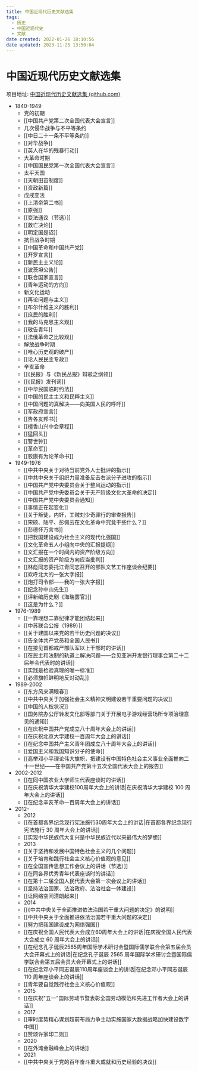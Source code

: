 ```yaml
---
title: 中国近现代历史文献选集
tags:
  - 历史
  - 中国近现代史
  - 文献
date created: 2022-01-26 18:10:56
date updated: 2023-11-25 13:50:04
---
```


# 中国近现代历史文献选集

项目地址: [中国近现代历史文献选集 (github.com)](https://github.com/sdlyyxy/Chinese-Modern-Contemporary-History-Anthology)

- 1840-1949
  - 党的初期
  - [[中国共产党第二次全国代表大会宣言]]
  - 几次侵华战争与不平等条约
  - [[中日二十一条不平等条约]]
  - [[对华战争]]
  - [[英人在华的残暴行动]]
  - 大革命时期
  - [[中国国民党第一次全国代表大会宣言]]
  - 太平天国
  - [[天朝田亩制度]]
  - [[资政新篇]]
  - 戊戌变法
  - [[上清帝第二书]]
  - [[原强]]
  - [[变法通议（节选）]]
  - [[救亡决论]]
  - [[明定国是诏]]
  - 抗日战争时期
  - [[中国革命和中国共产党]]
  - [[开罗宣言]]
  - [[新民主主义论]]
  - [[波茨坦公告]]
  - [[联合国家宣言]]
  - [[青年运动的方向]]
  - 新文化运动
  - [[再论问题与主义]]
  - [[布尔什维主义的胜利]]
  - [[庶民的胜利]]
  - [[我的马克思主义观]]
  - [[敬告青年]]
  - [[法俄革命之比较观]]
  - 解放战争时期
  - [[唯心历史观的破产]]
  - [[论人民民主专政]]
  - 辛亥革命
  - [[《民报》与《新民丛报》辩驳之纲领]]
  - [[《民报》发刊词]]
  - [[中华民国临时约法]]
  - [[中国的民主主义和民粹主义]]
  - [[中国问题的真解决——向美国人民的呼吁]]
  - [[军政府宣言]]
  - [[告各友邦书]]
  - [[檀香山兴中会章程]]
  - [[猛回头]]
  - [[警世钟]]
  - [[革命军]]
  - [[驳康有为论革命书]]
- 1949-1976
  - [[中共中央关于对待当前党外人士批评的指示]]
  - [[中共中央关于组织力量准备反击右派分子进攻的指示]]
  - [[中国共产党中央委员会关于整风运动的指示]]
  - [[中国共产党中央委员会关于无产阶级文化大革命的决定]]
  - [[中国共产党中央委员会通知]]
  - [[事情正在起变化]]
  - [[关于叛徒，内奸，工贼刘少奇罪行的审查报告]]
  - [[宋硕、陆平、彭佩云在文化革命中究竟干些什么？]]
  - [[彭德怀万言书]]
  - [[把我国建设成为社会主义的现代化强国]]
  - [[文化革命五人小组向中央的汇报提纲]]
  - [[文汇报在一个时间内的资产阶级方向]]
  - [[文汇报的资产阶级方向应当批判]]
  - [[林彪同志委托江青同志召开的部队文艺工作座谈会纪要]]
  - [[欢呼北大的一张大字报]]
  - [[炮打司令部——我的一张大字报]]
  - [[纪念孙中山先生]]
  - [[评新编历史剧《海瑞罢官》]]
  - [[这是为什么？]]
- 1976-1989
  - [[一靠理想二靠纪律才能团结起来]]
  - [[中苏联合公报（1989）]]
  - [[关于建国以来党的若干历史问题的决议]]
  - [[告全体共产党员和全国人民书]]
  - [[在接见首都戒严部队军以上干部时的讲话]]
  - [[在民主和法制的轨道上解决问题——会见亚洲开发银行理事会第二十二届年会代表时的讲话]]
  - [[实践是检验真理的唯一标准]]
  - [[必须旗帜鲜明地反对动乱]]
- 1989-2002
  - [[东方风来满眼春]]
  - [[中共中央关于加强社会主义精神文明建设若干重要问题的决议]]
  - [[中国的人权状况]]
  - [[国务院办公厅转发文化部等部门关于开展电子游戏经营场所专项治理意见的通知]]
  - [[在庆祝中国共产党成立八十周年大会上的讲话]]
  - [[在庆祝北京大学建校一百周年大会上的讲话]]
  - [[在纪念中国共产主义青年团成立八十周年大会上的讲话]]
  - [[爱国主义和我国知识分子的使命]]
  - [[高举邓小平理论伟大旗帜，把建设有中国特色社会主义事业全面推向二十一世纪——在中国共产党第十五次全国代表大会上的报告]]
- 2002-2012
  - [[在同中国农业大学师生代表座谈时的讲话]]
  - [[在庆祝清华大学建校100周年大会上的讲话|在庆祝清华大学建校 100 周年大会上的讲话]]
  - [[在纪念辛亥革命一百周年大会上的讲话]]
- 2012-
  - 2012
  - [[在首都各界纪念现行宪法施行30周年大会上的讲话|在首都各界纪念现行宪法施行 30 周年大会上的讲话]]
  - [[实现中华民族伟大复兴是中华民族近代以来最伟大的梦想]]
  - 2013
  - [[关于坚持和发展中国特色社会主义的几个问题]]
  - [[关于培育和践行社会主义核心价值观的意见]]
  - [[在全国宣传思想工作会议上的讲话（节选）]]
  - [[在同各界优秀青年代表座谈时的讲话]]
  - [[在第十二届全国人民代表大会第一次会议上的讲话]]
  - [[坚持法治国家、法治政府、法治社会一体建设]]
  - [[让网络空间清朗起来]]
  - 2014
  - [[《中共中央关于全面推进依法治国若干重大问题的决定》的说明]]
  - [[中共中央关于全面推进依法治国若干重大问题的决定]]
  - [[努力把我国建设成为网络强国]]
  - [[在庆祝全国人民代表大会成立60周年大会上的讲话|在庆祝全国人民代表大会成立 60 周年大会上的讲话]]
  - [[在纪念孔子诞辰2565周年国际学术研讨会暨国际儒学联合会第五届会员大会开幕式上的讲话|在纪念孔子诞辰 2565 周年国际学术研讨会暨国际儒学联合会第五届会员大会开幕式上的讲话]]
  - [[在纪念邓小平同志诞辰110周年座谈会上的讲话|在纪念邓小平同志诞辰 110 周年座谈会上的讲话]]
  - [[青年要自觉践行社会主义核心价值观]]
  - 2015
  - [[在庆祝"五一"国际劳动节暨表彰全国劳动模范和先进工作者大会上的讲话]]
  - 2017
  - [[审时度势精心谋划超前布局力争主动实施国家大数据战略加快建设数字中国]]
  - [[赞颂许家印二则]]
  - 2020
  - [[在外滩金融峰会上的讲话]]
  - 2021
  - [[中共中央关于党的百年奋斗重大成就和历史经验的决议]]
